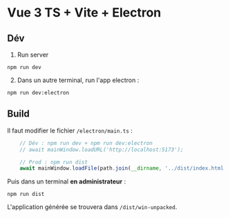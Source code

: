 # Vue 3 TS + Vite + Electron

## Dév

1. Run server
```shell
npm run dev
```

2. Dans un autre terminal, run l'app electron :
```shell
npm run dev:electron
```

## Build

Il faut modifier le fichier `/electron/main.ts` :
```ts
    // Dév : npm run dev + npm run dev:electron
    // await mainWindow.loadURL('http://localhost:5173');

    // Prod : npm run dist
    await mainWindow.loadFile(path.join(__dirname, '../dist/index.html'));
```

Puis dans un terminal **en administrateur** :
```shell
npm run dist
```

L'application générée se trouvera dans `/dist/win-unpacked`.
